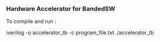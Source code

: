 ### Hardware Accelerator for BandedSW


To compile and run :

iverilog -o accelerator_tb -c program_file.txt
./accelerator_tb
